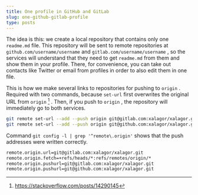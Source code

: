 ```yaml
---
title: One profile in GitHub and GitLab
slug: one-github-gitlab-profile
type: posts
---
```


The idea is this: we create a local repository that contains only one `readme.md` file. This repository will be sent to remote repositories at `github.com/username/username` and `gitlab.com/username/username` , so the services will understand that they need to get `readme.md` from them and show them in your profile. There, for convenience, you can take out contacts like Twitter or email from profiles in order to also edit them in one file.

This is how we make several links to repositories for pushing to `origin` . Required with two commands, because `set-url` first overwrites the original URL from `origin` [^1] . Then, if you push to `origin` , the repository will immediately go to both services.

```bash
git remote set-url --add --push origin git@gitlab.com:xalagor/xalagor.git
git remote set-url --add --push origin git@github.com:xalagor/xalagor.git
```

Command `git config -l | grep '^remote\.origin'` shows that the push addresses were written correctly.

```bash
remote.origin.url=git@gitlab.com:xalagor/xalagor.git
remote.origin.fetch=+refs/heads/*:refs/remotes/origin/*
remote.origin.pushurl=git@gitlab.com:xalagor/xalagor.git
remote.origin.pushurl=git@github.com:xalagor/xalagor.git
```

[^1]: https://stackoverflow.com/posts/14290145
